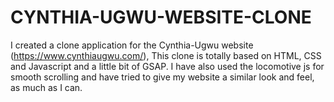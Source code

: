 # CYNTHIA-UGWU-WEBSITE-CLONE
I created a clone application for the Cynthia-Ugwu website (https://www.cynthiaugwu.com/), This clone is totally based on HTML, CSS and Javascript and a little bit of GSAP. I have also used the locomotive js for smooth scrolling and have tried to give my website a similar look and feel, as much as I can.
